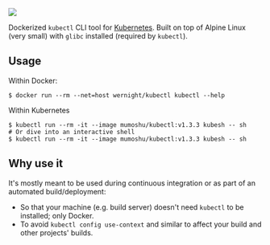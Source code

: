 [![](https://badge.imagelayers.io/wernight/kubectl:latest.svg)](https://imagelayers.io/?images=wernight/kubectl:latest 'Get your own badge on imagelayers.io')

Dockerized `kubectl` CLI tool for [Kubernetes](http://kubernetes.io/). Built on top of Alpine Linux (very small) with `glibc` installed (required by `kubectl`).

## Usage

Within Docker:

    $ docker run --rm --net=host wernight/kubectl kubectl --help

Within Kubernetes

    $ kubectl run --rm -it --image mumoshu/kubectl:v1.3.3 kubesh -- sh
    # Or dive into an interactive shell
    $ kubectl run --rm -it --image mumoshu/kubectl:v1.3.3 kubesh -- sh

## Why use it

It's mostly meant to be used during continuous integration or as part of an automated build/deployment:

  * So that your machine (e.g. build server) doesn't need `kubectl` to be installed; only Docker.
  * To avoid `kubectl config use-context` and similar to affect your build and other projects' builds.
